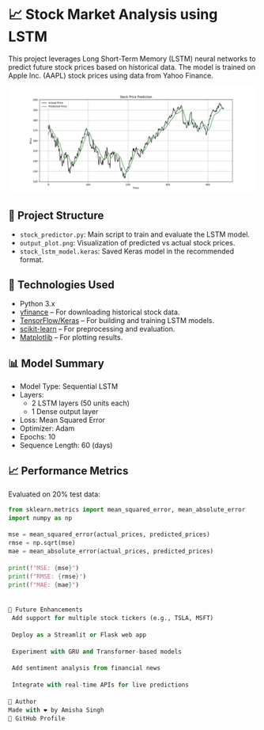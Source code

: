 # 📈 Stock Market Analysis using LSTM

This project leverages Long Short-Term Memory (LSTM) neural networks to predict future stock prices based on historical data. The model is trained on Apple Inc. (AAPL) stock prices using data from Yahoo Finance.

![Stock Price Prediction](output_plot.png)

## 📂 Project Structure

- `stock_predictor.py`: Main script to train and evaluate the LSTM model.
- `output_plot.png`: Visualization of predicted vs actual stock prices.
- `stock_lstm_model.keras`: Saved Keras model in the recommended format.

## 🔧 Technologies Used

- Python 3.x
- [yfinance](https://pypi.org/project/yfinance/) – For downloading historical stock data.
- [TensorFlow/Keras](https://www.tensorflow.org/) – For building and training LSTM models.
- [scikit-learn](https://scikit-learn.org/) – For preprocessing and evaluation.
- [Matplotlib](https://matplotlib.org/) – For plotting results.

## 📊 Model Summary

- Model Type: Sequential LSTM
- Layers:
  - 2 LSTM layers (50 units each)
  - 1 Dense output layer
- Loss: Mean Squared Error
- Optimizer: Adam
- Epochs: 10
- Sequence Length: 60 (days)

## 📈 Performance Metrics

Evaluated on 20% test data:

```python
from sklearn.metrics import mean_squared_error, mean_absolute_error
import numpy as np

mse = mean_squared_error(actual_prices, predicted_prices)
rmse = np.sqrt(mse)
mae = mean_absolute_error(actual_prices, predicted_prices)

print(f"MSE: {mse}")
print(f"RMSE: {rmse}")
print(f"MAE: {mae}")


🚀 Future Enhancements
 Add support for multiple stock tickers (e.g., TSLA, MSFT)

 Deploy as a Streamlit or Flask web app

 Experiment with GRU and Transformer-based models

 Add sentiment analysis from financial news

 Integrate with real-time APIs for live predictions

👤 Author
Made with ❤️ by Amisha Singh
🔗 GitHub Profile
```
